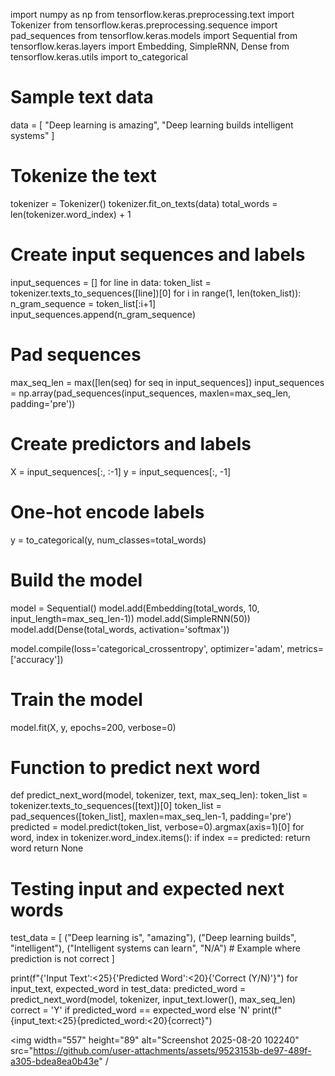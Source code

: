 import numpy as np
from tensorflow.keras.preprocessing.text import Tokenizer
from tensorflow.keras.preprocessing.sequence import pad_sequences
from tensorflow.keras.models import Sequential
from tensorflow.keras.layers import Embedding, SimpleRNN, Dense
from tensorflow.keras.utils import to_categorical

# Sample text data
data = [
    "Deep learning is amazing",
    "Deep learning builds intelligent systems"
]

# Tokenize the text
tokenizer = Tokenizer()
tokenizer.fit_on_texts(data)
total_words = len(tokenizer.word_index) + 1

# Create input sequences and labels
input_sequences = []
for line in data:
    token_list = tokenizer.texts_to_sequences([line])[0]
    for i in range(1, len(token_list)):
        n_gram_sequence = token_list[:i+1]
        input_sequences.append(n_gram_sequence)

# Pad sequences
max_seq_len = max([len(seq) for seq in input_sequences])
input_sequences = np.array(pad_sequences(input_sequences, maxlen=max_seq_len, padding='pre'))

# Create predictors and labels
X = input_sequences[:, :-1]
y = input_sequences[:, -1]

# One-hot encode labels
y = to_categorical(y, num_classes=total_words)

# Build the model
model = Sequential()
model.add(Embedding(total_words, 10, input_length=max_seq_len-1))
model.add(SimpleRNN(50))
model.add(Dense(total_words, activation='softmax'))

model.compile(loss='categorical_crossentropy', optimizer='adam', metrics=['accuracy'])

# Train the model
model.fit(X, y, epochs=200, verbose=0)

# Function to predict next word
def predict_next_word(model, tokenizer, text, max_seq_len):
    token_list = tokenizer.texts_to_sequences([text])[0]
    token_list = pad_sequences([token_list], maxlen=max_seq_len-1, padding='pre')
    predicted = model.predict(token_list, verbose=0).argmax(axis=1)[0]
    for word, index in tokenizer.word_index.items():
        if index == predicted:
            return word
    return None

# Testing input and expected next words
test_data = [
    ("Deep learning is", "amazing"),
    ("Deep learning builds", "intelligent"),
    ("Intelligent systems can learn", "N/A")  # Example where prediction is not correct
]

print(f"{'Input Text':<25}{'Predicted Word':<20}{'Correct (Y/N)'}")
for input_text, expected_word in test_data:
    predicted_word = predict_next_word(model, tokenizer, input_text.lower(), max_seq_len)
    correct = 'Y' if predicted_word == expected_word else 'N'
    print(f"{input_text:<25}{predicted_word:<20}{correct}")

<img width="557" height="89" alt="Screenshot 2025-08-20 102240" src="https://github.com/user-attachments/assets/9523153b-de97-489f-a305-bdea8ea0b43e" /
